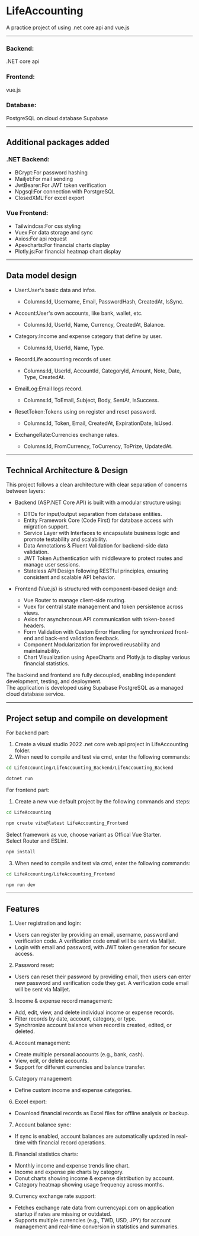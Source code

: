 # LifeAccounting
A practice project of using .net core api and vue.js  

-----
### Backend:
.NET core api  
### Frontend:
vue.js  
### Database:
PostgreSQL on cloud database Supabase  

-----
## Additional packages added
### .NET Backend:
- BCrypt:For password hashing
- Mailjet:For mail sending
- JwtBearer:For JWT token verification
- Npgsql:For connection with PorstgreSQL
- ClosedXML:For excel export
  
### Vue Frontend:
- Tailwindcss:For css styling
- Vuex:For data storage and sync
- Axios:For api request
- Apexcharts:For financial charts display
- Plotly.js:For financial heatmap chart display

-----
## Data model design
- User:User's basic data and infos.
  - Columns:Id, Username, Email, PasswordHash, CreatedAt, IsSync.  
  
- Account:User's own accounts, like bank, wallet, etc.
  - Columns:Id, UserId, Name, Currency, CreatedAt, Balance.
  
- Category:Income and expense category that define by user.
  - Columns:Id, UserId, Name, Type.
  
- Record:Life accounting records of user.
  - Columns:Id, UserId, AccountId, CategoryId, Amount, Note, Date, Type, CreatedAt.
  
- EmailLog:Email logs record.
  - Columns:Id, ToEmail, Subject, Body, SentAt, IsSuccess.
  
- ResetToken:Tokens using on register and reset password.
  - Columns:Id, Token, Email, CreatedAt, ExpirationDate, IsUsed.
  
- ExchangeRate:Currencies exchange rates.
  - Columns:Id, FromCurrency, ToCurrency, ToPrize, UpdatedAt.

-----
## Technical Architecture & Design
This project follows a clean architecture with clear separation of concerns between layers:
  
- Backend (ASP.NET Core API) is built with a modular structure using:
  - DTOs for input/output separation from database entities.
  - Entity Framework Core (Code First) for database access with migration support.
  - Service Layer with Interfaces to encapsulate business logic and promote testability and scalability.
  - Data Annotations & Fluent Validation for backend-side data validation.
  - JWT Token Authentication with middleware to protect routes and manage user sessions.
  - Stateless API Design following RESTful principles, ensuring consistent and scalable API behavior.
  
- Frontend (Vue.js) is structured with component-based design and:
  - Vue Router to manage client-side routing.
  - Vuex for central state management and token persistence across views.
  - Axios for asynchronous API communication with token-based headers.
  - Form Validation with Custom Error Handling for synchronized front-end and back-end validation feedback.
  - Component Modularization for improved reusability and maintainability.
  - Chart Visualization using ApexCharts and Plotly.js to display various financial statistics.
  
The backend and frontend are fully decoupled, enabling independent development, testing, and deployment.  
The application is developed using Supabase PostgreSQL as a managed cloud database service.

-----
## Project setup and compile on development
For backend part:  
1. Create a visual studio 2022 .net core web api project in LifeAccounting folder.
2. When need to compile and test via cmd, enter the following commands:  
```sh
cd LifeAccounting/LifeAccounting_Backend/LifeAccounting_Backend
```  
```sh
dotnet run
```  
  
For frontend part:  
1. Create a new vue default project by the following commands and steps:  
```sh
cd LifeAccounting
```  
```sh
npm create vite@latest LifeAccounting_Frontend
```  
Select framework as vue, choose variant as Offical Vue Starter.  
Select Router and ESLint.  
```sh
npm install
```  

3. When need to compile and test via cmd, enter the following commands:  
```sh
cd LifeAccounting/LifeAccounting_Frontend
```  
```sh
npm run dev
```  

-----
## Features
1. User registration and login:
  - Users can register by providing an email, username, password and verification code. A verification code email will be sent via Mailjet.
  - Login with email and password, with JWT token generation for secure access.
  
2. Password reset:
  - Users can reset their password by providing email, then users can enter new password and verification code they get. A verification code email will be sent via Mailjet.
  
3. Income & expense record management:
  - Add, edit, view, and delete individual income or expense records.
  - Filter records by date, account, category, or type.
  - Synchronize account balance when record is created, edited, or deleted.
  
4. Account management:
  - Create multiple personal accounts (e.g., bank, cash).
  - View, edit, or delete accounts.
  - Support for different currencies and balance transfer.
  
5. Category management:
  - Define custom income and expense categories.
  
6. Excel export:
  - Download financial records as Excel files for offline analysis or backup.
  
7. Account balance sync:
  - If sync is enabled, account balances are automatically updated in real-time with financial record operations.
  
8. Financial statistics charts:
  - Monthly income and expense trends line chart.
  - Income and expense pie charts by category.
  - Donut charts showing income & expense distribution by account.
  - Category heatmap showing usage frequency across months.

9. Currency exchange rate support:
  - Fetches exchange rate data from currencyapi.com on application startup if rates are missing or outdated.
  - Supports multiple currencies (e.g., TWD, USD, JPY) for account management and real-time conversion in statistics and summaries.
